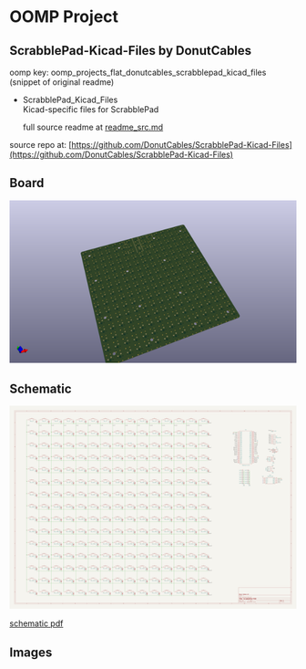 # OOMP Project  
## ScrabblePad-Kicad-Files  by DonutCables  
  
oomp key: oomp_projects_flat_donutcables_scrabblepad_kicad_files  
(snippet of original readme)  
  
- ScrabblePad_Kicad_Files  
 Kicad-specific files for ScrabblePad  
  
  full source readme at [readme_src.md](readme_src.md)  
  
source repo at: [https://github.com/DonutCables/ScrabblePad-Kicad-Files](https://github.com/DonutCables/ScrabblePad-Kicad-Files)  
## Board  
  
[![working_3d.png](working_3d_600.png)](working_3d.png)  
## Schematic  
  
[![working_schematic.png](working_schematic_600.png)](working_schematic.png)  
  
[schematic pdf](working_schematic.pdf)  
## Images  
